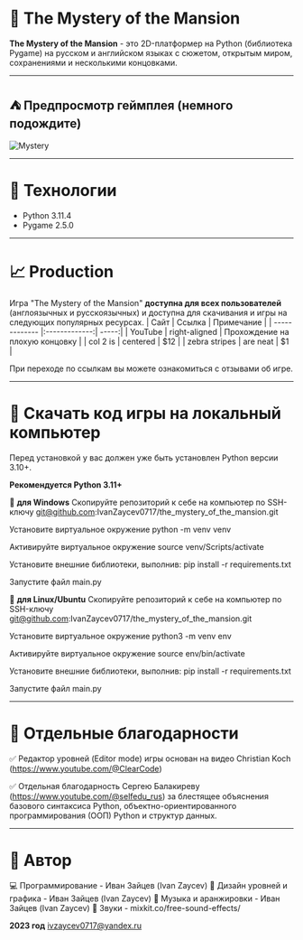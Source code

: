 # :european_castle: The Mystery of the Mansion
**The Mystery of the Mansion** - это 2D-платформер на Python (библиотека Pygame) на русском и английском языках с сюжетом, открытым миром, сохранениями и несколькими концовками.
__________________
## :tent: Предпросмотр геймплея (немного подождите)
![Mystery](https://github.com/IvanZaycev0717/the_mystery_of_the_mansion/assets/111955306/96de1ce3-7f91-4947-9391-b8b4d7e)
_________________

# :scroll: Технологии
- Python 3.11.4
- Pygame 2.5.0
_________________
# :chart_with_upwards_trend: Production
Игра "The Mystery of the Mansion" **доступна для всех пользователей** (англоязычных и русскоязычных) и доступна для скачивания и игры на следующих популярных ресурсах.
| Сайт        | Ссылка           | Примечание  |
| ------------- |:-------------:| -----:|
| YouTube      | right-aligned | Прохождение на плохую концовку |
| col 2 is      | centered      |   $12 |
| zebra stripes | are neat      |    $1 |

При переходе по ссылкам вы можете ознакомиться с отзывами об игре.
________________
# :bookmark_tabs: Скачать код игры на локальный компьютер
Перед установкой у вас должен уже быть установлен Python версии 3.10+.

**Рекомендуется Python 3.11+**

:postbox: **для Windows**
Скопируйте репозиторий к себе на компьютер по SSH-ключу git@github.com:IvanZaycev0717/the_mystery_of_the_mansion.git

Установите виртуальное окружение python -m venv venv

Активируйте виртуальное окружение source venv/Scripts/activate

Установите внешние библиотеки, выполнив: pip install -r requirements.txt

Запустите файл main.py

🐧 **для Linux/Ubuntu**
Скопируйте репозиторий к себе на компьютер по SSH-ключу git@github.com:IvanZaycev0717/the_mystery_of_the_mansion.git

Установите виртуальное окружение python3 -m venv env

Активируйте виртуальное окружение source env/bin/activate

Установите внешние библиотеки, выполнив: pip install -r requirements.txt

Запустите файл main.py
______________________
# :muscle: Отдельные благодарности
:white_check_mark: Редактор уровней (Editor mode) игры основан на видео Christian Koch (https://www.youtube.com/@ClearCode)

:white_check_mark: Отдельная благодарность Сергею Балакиреву (https://www.youtube.com/@selfedu_rus) за блестящее объяснения базового синтаксиса Python, объектно-ориентированного программирования (ООП) Python и структур данных.
_____________________
# 🧙 Автор
:computer: Программирование - Иван Зайцев (Ivan Zaycev)
:art: Дизайн уровней и графика - Иван Зайцев (Ivan Zaycev)
:musical_keyboard: Музыка и аранжировки - Иван Зайцев (Ivan Zaycev)
:musical_score: Звуки - mixkit.co/free-sound-effects/

**2023 год**
ivzaycev0717@yandex.ru





